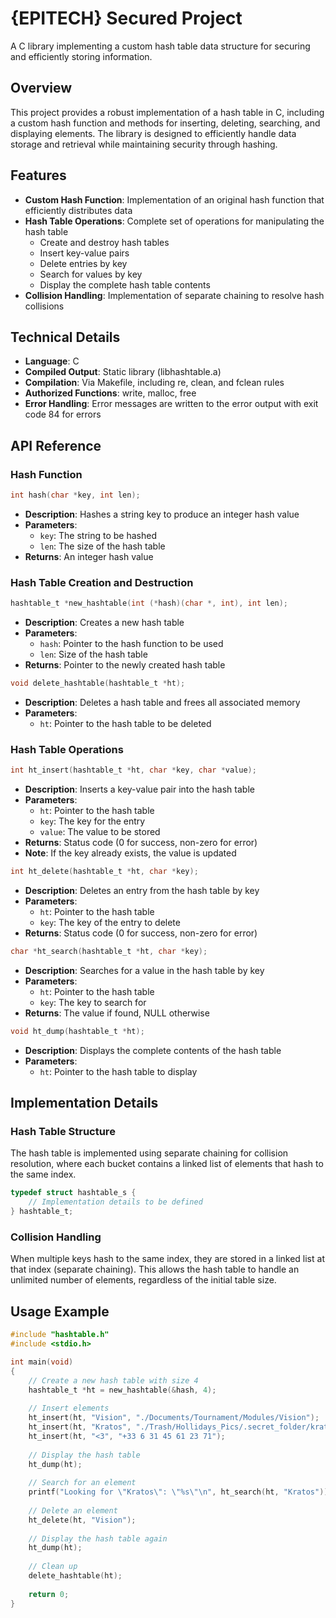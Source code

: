 # {EPITECH} Secured Project

A C library implementing a custom hash table data structure for securing and efficiently storing information.

## Overview

This project provides a robust implementation of a hash table in C, including a custom hash function and methods for inserting, deleting, searching, and displaying elements. The library is designed to efficiently handle data storage and retrieval while maintaining security through hashing.

## Features

- **Custom Hash Function**: Implementation of an original hash function that efficiently distributes data
- **Hash Table Operations**: Complete set of operations for manipulating the hash table
  - Create and destroy hash tables
  - Insert key-value pairs
  - Delete entries by key
  - Search for values by key 
  - Display the complete hash table contents
- **Collision Handling**: Implementation of separate chaining to resolve hash collisions

## Technical Details

- **Language**: C
- **Compiled Output**: Static library (libhashtable.a)
- **Compilation**: Via Makefile, including re, clean, and fclean rules
- **Authorized Functions**: write, malloc, free
- **Error Handling**: Error messages are written to the error output with exit code 84 for errors

## API Reference

### Hash Function

```c
int hash(char *key, int len);
```
- **Description**: Hashes a string key to produce an integer hash value
- **Parameters**:
  - `key`: The string to be hashed
  - `len`: The size of the hash table
- **Returns**: An integer hash value

### Hash Table Creation and Destruction

```c
hashtable_t *new_hashtable(int (*hash)(char *, int), int len);
```
- **Description**: Creates a new hash table
- **Parameters**:
  - `hash`: Pointer to the hash function to be used
  - `len`: Size of the hash table
- **Returns**: Pointer to the newly created hash table

```c
void delete_hashtable(hashtable_t *ht);
```
- **Description**: Deletes a hash table and frees all associated memory
- **Parameters**:
  - `ht`: Pointer to the hash table to be deleted

### Hash Table Operations

```c
int ht_insert(hashtable_t *ht, char *key, char *value);
```
- **Description**: Inserts a key-value pair into the hash table
- **Parameters**:
  - `ht`: Pointer to the hash table
  - `key`: The key for the entry
  - `value`: The value to be stored
- **Returns**: Status code (0 for success, non-zero for error)
- **Note**: If the key already exists, the value is updated

```c
int ht_delete(hashtable_t *ht, char *key);
```
- **Description**: Deletes an entry from the hash table by key
- **Parameters**:
  - `ht`: Pointer to the hash table
  - `key`: The key of the entry to delete
- **Returns**: Status code (0 for success, non-zero for error)

```c
char *ht_search(hashtable_t *ht, char *key);
```
- **Description**: Searches for a value in the hash table by key
- **Parameters**:
  - `ht`: Pointer to the hash table
  - `key`: The key to search for
- **Returns**: The value if found, NULL otherwise

```c
void ht_dump(hashtable_t *ht);
```
- **Description**: Displays the complete contents of the hash table
- **Parameters**:
  - `ht`: Pointer to the hash table to display

## Implementation Details

### Hash Table Structure

The hash table is implemented using separate chaining for collision resolution, where each bucket contains a linked list of elements that hash to the same index.

```c
typedef struct hashtable_s {
    // Implementation details to be defined
} hashtable_t;
```

### Collision Handling

When multiple keys hash to the same index, they are stored in a linked list at that index (separate chaining). This allows the hash table to handle an unlimited number of elements, regardless of the initial table size.

## Usage Example

```c
#include "hashtable.h"
#include <stdio.h>

int main(void)
{
    // Create a new hash table with size 4
    hashtable_t *ht = new_hashtable(&hash, 4);
    
    // Insert elements
    ht_insert(ht, "Vision", "./Documents/Tournament/Modules/Vision");
    ht_insert(ht, "Kratos", "./Trash/Hollidays_Pics/.secret_folder/kratos.ai");
    ht_insert(ht, "<3", "+33 6 31 45 61 23 71");
    
    // Display the hash table
    ht_dump(ht);
    
    // Search for an element
    printf("Looking for \"Kratos\": \"%s\"\n", ht_search(ht, "Kratos"));
    
    // Delete an element
    ht_delete(ht, "Vision");
    
    // Display the hash table again
    ht_dump(ht);
    
    // Clean up
    delete_hashtable(ht);
    
    return 0;
}
```
